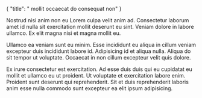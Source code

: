 {
  "title": " mollit occaecat do consequat non"
}

Nostrud nisi anim non eu Lorem culpa velit anim ad. Consectetur laborum amet id nulla sit exercitation mollit deserunt eu sint. Veniam dolore in labore ullamco. Ex elit magna nisi et magna mollit eu.

Ullamco ea veniam sunt eu minim. Esse incididunt eu aliqua in cillum veniam excepteur duis incididunt labore id. Adipisicing id et aliqua nulla. Aliqua do sit tempor ut voluptate. Occaecat in non cillum excepteur velit quis dolore.

Ex irure consectetur est exercitation. Ad esse duis duis qui eu cupidatat eu mollit et ullamco eu ut proident. Ut voluptate et exercitation labore enim. Proident sunt deserunt qui reprehenderit. Sit et duis reprehenderit laboris anim esse nulla commodo sunt excepteur ea elit ipsum adipisicing.
